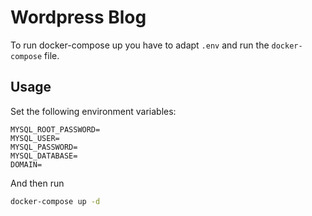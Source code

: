 # Wordpress Blog

To run docker-compose up you have to adapt `.env` and run the `docker-compose` file.

## Usage

Set the following environment variables:

```env
MYSQL_ROOT_PASSWORD=
MYSQL_USER=
MYSQL_PASSWORD=
MYSQL_DATABASE=
DOMAIN=
```

And then run

```sh
docker-compose up -d
```
